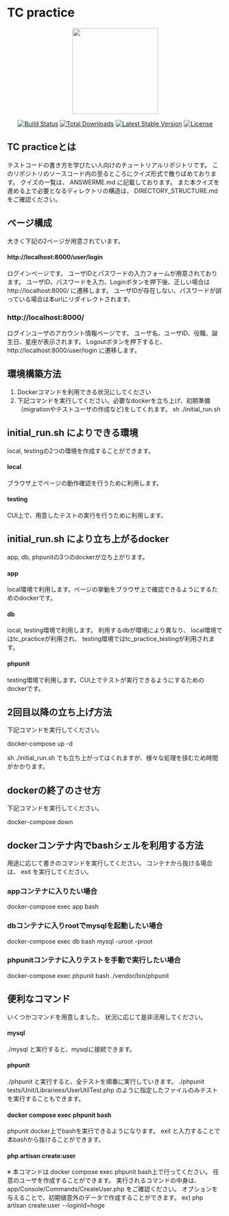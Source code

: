 # TC practice

<p align="center"><a href="https://laravel.com" target="_blank"><img src="https://raw.githubusercontent.com/laravel/art/master/logo-lockup/5%20SVG/2%20CMYK/1%20Full%20Color/laravel-logolockup-cmyk-red.svg" width="200"></a></p>

<p align="center">
<a href="https://travis-ci.org/laravel/framework"><img src="https://travis-ci.org/laravel/framework.svg" alt="Build Status"></a>
<a href="https://packagist.org/packages/laravel/framework"><img src="https://img.shields.io/packagist/dt/laravel/framework" alt="Total Downloads"></a>
<a href="https://packagist.org/packages/laravel/framework"><img src="https://img.shields.io/packagist/v/laravel/framework" alt="Latest Stable Version"></a>
<a href="https://packagist.org/packages/laravel/framework"><img src="https://img.shields.io/packagist/l/laravel/framework" alt="License"></a>
</p>

## TC practiceとは

テストコードの書き方を学びたい人向けのチュートリアルリポジトリです。
このリポジトリのソースコード内の至るところにクイズ形式で散りばめております。
クイズの一覧は、 ANSWERME.md に記載しております。
また本クイズを進める上で必要となるディレクトリの構造は、 DIRECTORY_STRUCTURE.md をご確認ください。

## ページ構成

大きく下記の2ページが用意されています。
#### http://localhost:8000/user/login

ログインページです。
ユーザIDとパスワードの入力フォームが用意されております。
ユーザID、パスワードを入力、Loginボタンを押下後、正しい場合は http://localhost:8000/ に遷移します。
ユーザIDが存在しない、パスワードが誤っている場合は本urlにリダイレクトされます。

### http://localhost:8000/

ログインユーザのアカウント情報ページです。
ユーザ名、ユーザID、役職、誕生日、星座が表示されます。
Logoutボタンを押下すると、 http://localhost:8000/user/login に遷移します。

## 環境構築方法

1. Dockerコマンドを利用できる状況にしてください
2. 下記コマンドを実行してください。必要なdockerを立ち上げ、初期準備（migrationやテストユーザの作成など)をしてくれます。
sh ./initial_run.sh

## initial_run.sh によりできる環境

local, testingの2つの環境を作成することができます。

#### local

ブラウザ上でページの動作確認を行うために利用します。

#### testing

CUI上で、用意したテストの実行を行うために利用します。

## initial_run.sh により立ち上がるdocker

app, db, phpunitの3つのdockerが立ち上がります。

#### app

local環境で利用します。ページの挙動をブラウザ上で確認できるようにするためのdockerです。

#### db

local, testing環境で利用します。
利用するdbが環境により異なり、
local環境ではtc_practiceが利用され、
testing環境ではtc_practice_testingが利用されます。

#### phpunit

testing環境で利用します。CUI上でテストが実行できるようにするためのdockerです。

## 2回目以降の立ち上げ方法

下記コマンドを実行してください。

docker-compose up -d

sh ./initial_run.sh でも立ち上がってはくれますが、様々な処理を挟むため時間がかかります。

## dockerの終了のさせ方

下記コマンドを実行してください。

docker-compose down

## dockerコンテナ内でbashシェルを利用する方法

用途に応じて書きのコマンドを実行してください。
コンテナから抜ける場合は、 exit を実行してください。

### appコンテナに入りたい場合

docker-compose exec app bash

### dbコンテナに入りrootでmysqlを起動したい場合

docker-compose exec db bash
mysql -uroot -proot

### phpunitコンテナに入りテストを手動で実行したい場合

docker-compose exec phpunit bash
./vendor/bin/phpunit

## 便利なコマンド

いくつかコマンドを用意しました。
状況に応じて是非活用してください。

#### mysql

./mysql と実行すると、mysqlに接続できます。

#### phpunit

./phpunit と実行すると、全テストを順番に実行していきます。
./phpunit tests/Unit/Librariees/UserUtilTest.php のように指定したファイルのみテストを実行することもできます。

#### docker compose exec phpunit bash

phpunit docker上でbashを実行できるようになります。
exit と入力することで本bashから抜けることができます。

#### php artisan create:user

※ 本コマンドは docker compose exec phpunit bash上で行ってください。
任意のユーザを作成することができます。
実行されるコマンドの中身は、
app/Console/Commands/CreateUser.php
をご確認ください。
オプションを与えることで、初期値意外のデータで作成することができます。
ex)
php artisan create:user --loginId=hoge
